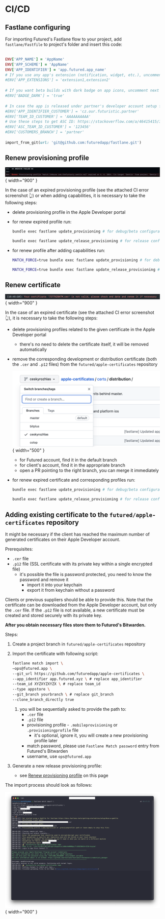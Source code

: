 # CI/CD

## Fastlane configuring 

For importing Futured's Fastlane flow to your project, add `fastlane/Fastfile` to project's folder and insert this code:

```ruby

ENV['APP_NAME'] = 'AppName'
ENV['APP_SCHEME'] = 'AppName'
ENV['APP_IDENTIFIER'] = 'app.futured.app_name'
# If you use any app's extension (notification, widget, etc.), uncomment next line and fill all the extension names (comma separated):
#ENV['APP_EXTENSIONS'] = 'extension1,extension2'

# If you want beta builds with dark badge on app icons, uncomment next line:
#ENV['BADGE_DARK'] = 'true'

# In case the app is released under partner's developer account setup following variables:
#ENV['APP_IDENTIFIER_CUSTOMER'] = 'cz.our.futuristic.partner'
#ENV['TEAM_ID_CUSTOMER'] = 'AAAAAAAAAA'
# Use these steps to get ASC ID: https://stackoverflow.com/a/46415415/3887546 
#ENV['ASC_TEAM_ID_CUSTOMER'] = '123456'
#ENV['CUSTOMERS_BRANCH'] = 'partner'

import_from_git(url: 'git@github.com:futuredapp/fastlane.git')

```
    
## Renew provisioning profile

![Step 1](Resources/ios_ci_cd_1.png){ width="900" }

In the case of an expired provisioning profile (see the attached CI error screenshot 👆) or when adding capabilities, it is necessary to take the following steps:

- delete provisioning profile in the Apple Developer portal
- for renew expired profile run:
    ```bash
    bundle exec fastlane update_provisioning # for debug/beta configuration
    ```
    ```bash
    bundle exec fastlane update_release_provisioning # for release configuration
    ```

- for renew profile after adding capabilities run:
    ```bash
    MATCH_FORCE=true bundle exec fastlane update_provisioning # for debug/beta configuration
    ```
    ```bash
    MATCH_FORCE=true bundle exec fastlane update_release_provisioning # for release configuration
    ```

## Renew certificate

![Step 2](Resources/ios_ci_cd_2.png){ width="900" }

In the case of an expired certificate (see the attached CI error screenshot 👆), it is necessary to take the following steps:

- delete provisioning profiles related to the given certificate in the Apple Developer portal
    - there's no need to delete the certificate itself, it will be removed automatically

- remove the corresponding development or distribution certificate (both the `.cer` and `.p12` files) from the `futured/apple-certificates` repository

    ![Step 3](Resources/ios_ci_cd_3.png){ width="500" }

    - for Futured account, find it in the default branch
    - for client's account, find it in the appropriate branch
    - open a PR pointing to the right branch, you can merge it immediately

- for renew expired certificate and corresponding profiles run:
    ```bash
    bundle exec fastlane update_provisioning # for debug/beta configuration
    ```
    ```bash
    bundle exec fastlane update_release_provisioning # for release configuration
    ```
    
##  Adding existing certificate to the `futured/apple-certificates` repository

It might be necessary if the client has reached the maximum number of generated certificates on their Apple Developer account.

Prerequisites:

- `.cer` file
- `.p12` file (SSL certificate with its private key within a single encrypted file)
    - it's possible the file is password protected, you need to know the password and remove it
        - import it into your keychain
        - export it from keychain without a password
        

Clients or previous suppliers should be able to provide this. Note that the certificate can be downloaded from the Apple Developer account, but only the `.cer` file. If the `.p12` file is not available, a new certificate must be created and stored securely with its private key.

**After you obtain necessary files store them to Futured's Bitwarden.**
    
Steps:

1. Create a project branch in `futured/apple-certificates` repository
2. Import the certificate with following script:
    ```bash
    fastlane match import \
    —ops@futured.app \
    --git_url https://github.com/futuredapp/apple-certificates \
    --app_identifier app.futured.xyz \ # replace app_identifier
    --team_id XYZXYZXYZX \ # replace team_id
    --type appstore \
    --git_branch yourbranch \ # replace git_branch
    --clone_branch_directly true
    ```

    1. you will be sequentially asked to provide the path to:
        - `.cer` file
        - `.p12` file
        - provisioning profile - `.mobileprovisioning` or `.provisioningprofile` file
            - it's optional, ignore it, you will create a new provisioning profile later
        - match password, please use `Fastlane Match password` entry from Futured's Bitwarden
        - username, use `ops@futured.app`

3. Generate a new release provisioning profile:
    - see [Renew provisioning profile](#renew-provisioning-profile) on this page
    
The import process should look as follows:
    
![Step 4](Resources/ios_ci_cd_4.png){ width="900" }
